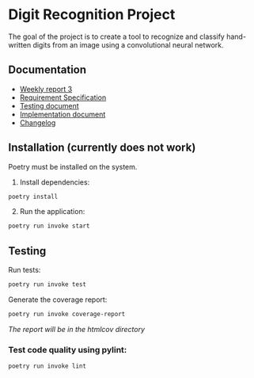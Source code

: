 # Digit Recognition Project
The goal of the project is to create a tool to recognize and classify hand-written digits from an image using a convolutional neural network.

## Documentation
- [Weekly report 3](https://github.com/jooniku/digit_recognition_project/blob/main/Documentation/Weekly_reports/week_4.md)
- [Requirement Specification](https://https://github.com/jooniku/digit_recognition_project/)
- [Testing document](https://github.com/jooniku/digit_recognition_project/blob/main/Documentation/testing_document.md)
- [Implementation document](https://github.com/jooniku/digit_recognition_project/blob/main/Documentation/implementation_document.md)
- [Changelog](https://github.com/jooniku/digit_recognition_project/blob/main/Documentation/changelog.md)

## Installation (currently does not work)
Poetry must be installed on the system.

1. Install dependencies:
```bash
poetry install
```
2. Run the application:
```bash
poetry run invoke start
```

## Testing

Run tests:
```bash
poetry run invoke test
```
Generate the coverage report:
```bash
poetry run invoke coverage-report
```
_The report will be in the htmlcov directory_

### Test code quality using pylint:
```bash
poetry run invoke lint
```
